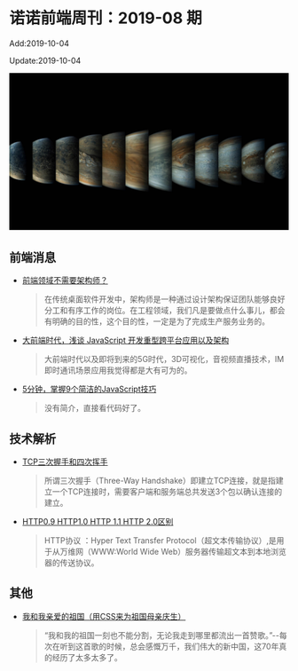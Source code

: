# 诺诺前端周刊：2019-08 期

Add:2019-10-04

Update:2019-10-04

![201908](../images/2019/201908.jpg)

## 前端消息

- [前端领域不需要架构师？](https://mp.weixin.qq.com/s/yT4XIXkckTUkn_EzlYq2rw)

  > 在传统桌面软件开发中，架构师是一种通过设计架构保证团队能够良好分工和有序工作的岗位。在工程领域，我们凡是要做点什么事儿，都会有明确的目的性，这个目的性，一定是为了完成生产服务业务的。

- [大前端时代，浅谈 JavaScript 开发重型跨平台应用以及架构](https://mp.weixin.qq.com/s/tA9zswAXNUhsNug7BzvRXQ)

  > 大前端时代以及即将到来的5G时代，3D可视化，音视频直播技术，IM即时通讯场景应用我觉得都是大有可为的。

- [5分钟，掌握9个简洁的JavaScript技巧](https://mp.weixin.qq.com/s/Li45IzYA61NtW_p7jMzCFA)

  > 没有简介，直接看代码好了。

## 技术解析

- [TCP三次握手和四次挥手](https://mp.weixin.qq.com/s/aZkbHrImIOpY7VG6vcD9cg)

  > 所谓三次握手（Three-Way Handshake）即建立TCP连接，就是指建立一个TCP连接时，需要客户端和服务端总共发送3个包以确认连接的建立。

- [HTTP0.9 HTTP1.0 HTTP 1.1 HTTP 2.0区别](https://mp.weixin.qq.com/s/S929mozh1b3Mz1rS_VKDVg)

  > HTTP协议 ：Hyper Text Transfer Protocol（超文本传输协议）,是用于从万维网（WWW:World Wide Web）服务器传输超文本到本地浏览器的传送协议。

<!-- ## 业界新闻

- [Chrome 77 发布](https://mp.weixin.qq.com/s/WBDNdgyH-b48PcrAIVSf6g)

  > 谷歌推出了面向 Mac、Windows 和 Linux 平台的 Chrome 77 稳定版（版本号 Google Chrome v77.0.3865.75），带来许多新功能和改进…… -->

## 其他

- [我和我亲爱的祖国（用CSS来为祖国母亲庆生）](https://juejin.im/post/5d926c65f265da5b576bd4d6)

  > “我和我的祖国一刻也不能分割，无论我走到哪里都流出一首赞歌。”--每次在听到这首歌的时候，总会感慨万千，我们伟大的新中国，这70年真的经历了太多太多了。
